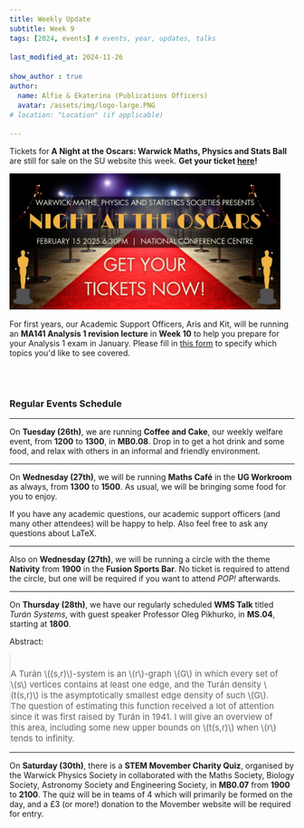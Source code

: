 ```yaml
---
title: Weekly Update
subtitle: Week 9
tags: [2024, events] # events, year, updates, talks

last_modified_at: 2024-11-26

show_author : true
author:
  name: Alfie & Ekaterina (Publications Officers)
  avatar: /assets/img/logo-large.PNG
# location: "Location" (if applicable)

---
```


Tickets for **A Night at the Oscars: Warwick Maths, Physics and Stats Ball** are still for sale on the SU website this week. **Get your ticket [here](https://www.warwicksu.com/venues-events/events/4191/26244/)!**

<img src="../assets/posts/2024-2025/Ball Banner.jpg" alt="Ball banner" width="95%"/>

For first years, our Academic Support Officers, Aris and Kit, will be running an **MA141 Analysis 1 revision lecture** in **Week 10** to help you prepare for your Analysis 1 exam in January. Please fill in [this form](https://forms.gle/oLWrqw633XrxVkEc8) to specify which topics you'd like to see covered.

<br/>
<br/>

### Regular Events Schedule

---

On **Tuesday (26th)**, we are running **Coffee and Cake**, our weekly welfare event, from **1200** to **1300**, in **MB0.08**. Drop in to get a hot drink and some food, and relax with others in an informal and friendly environment.

---

On **Wednesday (27th)**, we will be running **Maths Café** in the **UG Workroom** as always, from **1300** to **1500**. As usual, we will be bringing some food for you to enjoy.

If you have any academic questions, our academic support officers (and many other attendees) will be happy to help. Also feel free to ask any questions about LaTeX.

---

Also on **Wednesday (27th)**, we will be running a circle with the theme **Nativity** from **1900** in the **Fusion Sports Bar**. No ticket is required to attend the circle, but one will be required if you want to attend *POP!* afterwards. 

---

On **Thursday (28th)**, we have our regularly scheduled **WMS Talk** titled *Turán Systems*, with guest speaker Professor Oleg Pikhurko, in **MS.04**, starting at **1800**.

<style>
blockquote {
    padding: 10px 20px 0 0;
    margin: 0 0 0 0;
    font-size: 15px;
}
</style>

Abstract:
> A Turán \\((s,r)\\)-system is an \\(r\\)-graph \\(G\\) in which every set of \\(s\\) vertices contains at least one edge, and the Turán density \\(t(s,r)\\) is the asymptotically smallest edge density of such \\(G\\). The question of estimating this function received a lot of attention since it was first raised by Turán in 1941. I will give an overview of this area, including some new upper bounds on \\(t(s,r)\\) when \\(r\\) tends to infinity.

---

On **Saturday (30th)**, there is a **STEM Movember Charity Quiz**, organised by the Warwick Physics Society in collaborated with the Maths Society, Biology Society, Astronomy Society and Engineering Society, in **MB0.07** from **1900** to **2100**. The quiz will be in teams of 4 which will primarily be formed on the day, and a £3 (or more!) donation to the Movember website will be required for entry. 
